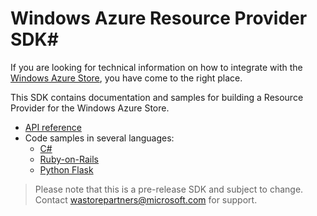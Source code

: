 # Windows Azure Resource Provider SDK#

If you are looking for technical information on how to integrate with the [Windows Azure Store](http://www.windowsazure.com/en-us/store/overview/), you have come to the right place.


This SDK contains documentation and samples for building a Resource Provider for the Windows Azure Store.

- [API reference](https://github.com/WindowsAzure/azure-resource-provider-sdk/tree/master/docs)
- Code samples in several languages:
  - [C#](https://github.com/WindowsAzure/azure-resource-provider-sdk/tree/master/samples/csharp)    
  - [Ruby-on-Rails](https://github.com/WindowsAzure/azure-resource-provider-sdk/tree/master/samples/rails)
  - [Python Flask](https://github.com/WindowsAzure/azure-resource-provider-sdk/tree/master/samples/python-flask)


>Please note that this is a pre-release SDK and subject to change. Contact [wastorepartners@microsoft.com](mailto:wastorepartners@microsoft.com) for support. 